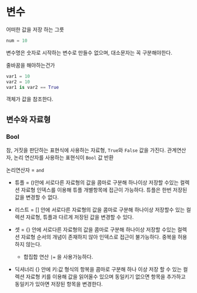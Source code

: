 # 변수

어떠한 값을 저장 하는 그릇

```python
num = 10
```

변수명은 숫자로 시작하는 변수로 만들수 없으며, 대소문자는 꼭 구분해야한다.

줄바꿈을 해야하는건가 
```python
var1 = 10
var2 = 10
var1 is var2 == True
```

객체가 값을 참조한다.

## 변수와 자료형

### Bool

참, 거짓을 판단하는 표현식에 사용하는 자료형, `True`와 `False` 값을 가진다.
관계연산자, 논리 연산자를 사용하는 표현식이 `Bool` 값 반환

논리연산자 = `and`

* 튜플 = ()안에 서로다른 자료형의 값을 콤마로 구분해 
하나이상 저장할 수있는 컬렉션 자료형
인덱스를 이용해 튜플 개별항목에 접근이 가능하다.
튜플은 한번 저장된 값을 변경할 수 없다.

* 리스트 = [] 안에 서로다른 자료형의 값을 콤마로 구분해 
하나이상 저장할수 있는 컬렉션 자료형, 튜플과 다르게
저장된 값을 변경할 수 있다.

* 셋 = {} 안에 서로다른 자료형의 값을 콤마로 구분해
하나이상 저장할 수있는 컬렉션 자료형
순서의 개념이 존재하지 않아 인덱스로 접근이 불가능하다.
중복을 허용하지 않는다.
    * 합집합 연산 `|=` 을 사용가능하다.

* 딕셔너리 {} 안에 키:값 형식의 항복을 콤마로 구분해 
하나 이상 저장 할 수 있는 컬렉션 자료형 키를 이용해 값을 읽어올수 있으며
동일키기 없으면 항목을 추가하고 동일키가 있아면 저장된 항목을
변경한다.
